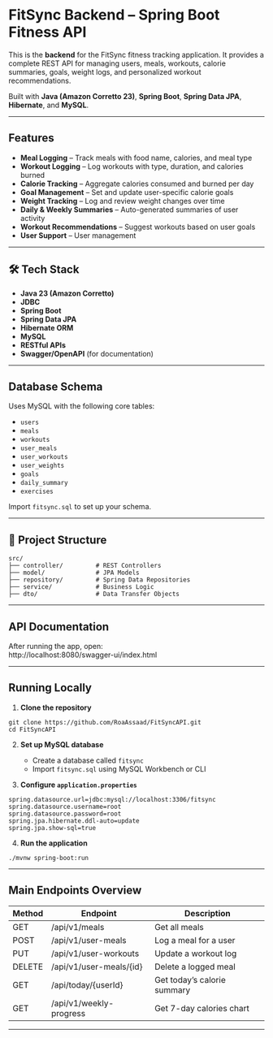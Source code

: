#  FitSync Backend – Spring Boot Fitness API

This is the **backend** for the FitSync fitness tracking application. It provides a complete REST API for managing users, meals, workouts, calorie summaries, goals, weight logs, and personalized workout recommendations.

Built with **Java (Amazon Corretto 23)**, **Spring Boot**, **Spring Data JPA**, **Hibernate**, and **MySQL**.

---

##  Features

-  **Meal Logging** – Track meals with food name, calories, and meal type  
-  **Workout Logging** – Log workouts with type, duration, and calories burned  
-  **Calorie Tracking** – Aggregate calories consumed and burned per day  
-  **Goal Management** – Set and update user-specific calorie goals  
-  **Weight Tracking** – Log and review weight changes over time  
-  **Daily & Weekly Summaries** – Auto-generated summaries of user activity  
-  **Workout Recommendations** – Suggest workouts based on user goals  
-  **User Support** – User management 

---

## 🛠️ Tech Stack

- **Java 23 (Amazon Corretto)**
- **JDBC**  
- **Spring Boot**  
- **Spring Data JPA**  
- **Hibernate ORM**  
- **MySQL**  
- **RESTful APIs**  
- **Swagger/OpenAPI** (for documentation)

---

##  Database Schema

Uses MySQL with the following core tables:
- `users`
- `meals`
- `workouts`
- `user_meals`
- `user_workouts`
- `user_weights`
- `goals`
- `daily_summary`
- `exercises`

Import `fitsync.sql` to set up your schema.

---

## 📂 Project Structure

```
src/
├── controller/         # REST Controllers
├── model/              # JPA Models
├── repository/         # Spring Data Repositories
├── service/            # Business Logic
├── dto/                # Data Transfer Objects

```

---

##  API Documentation

After running the app, open:  
http://localhost:8080/swagger-ui/index.html

---

##  Running Locally

1. **Clone the repository**
```
git clone https://github.com/RoaAssaad/FitSyncAPI.git
cd FitSyncAPI
```

2. **Set up MySQL database**
   - Create a database called `fitsync`
   - Import `fitsync.sql` using MySQL Workbench or CLI

3. **Configure `application.properties`**
```
spring.datasource.url=jdbc:mysql://localhost:3306/fitsync
spring.datasource.username=root
spring.datasource.password=root
spring.jpa.hibernate.ddl-auto=update
spring.jpa.show-sql=true
```

4. **Run the application**
```
./mvnw spring-boot:run
```

---

##   Main Endpoints Overview

| Method | Endpoint                  | Description                        |
|--------|---------------------------|------------------------------------|
| GET    | /api/v1/meals             | Get all meals                      |
| POST   | /api/v1/user-meals        | Log a meal for a user              |
| PUT    | /api/v1/user-workouts     | Update a workout log               |
| DELETE | /api/v1/user-meals/{id}   | Delete a logged meal               |
| GET    | /api/today/{userId}       | Get today’s calorie summary        |
| GET    | /api/v1/weekly-progress   | Get 7-day calories chart           |

---

